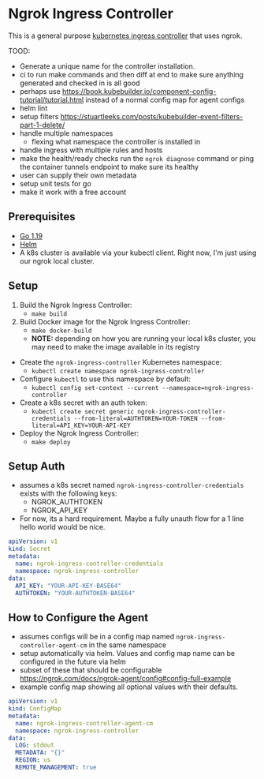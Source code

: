 # Ngrok Ingress Controller

This is a general purpose [kubernetes ingress controller](https://kubernetes.io/docs/concepts/services-networking/ingress-controllers/) that uses ngrok.


TOOD:
* Generate a unique name for the controller installation.
* ci to run make commands and then diff at end to make sure anything generated and checked in is all good
* perhaps use https://book.kubebuilder.io/component-config-tutorial/tutorial.html instead of a normal config map for agent configs
* helm lint
* setup filters https://stuartleeks.com/posts/kubebuilder-event-filters-part-1-delete/
* handle multiple namespaces
  * flexing what namespace the controller is installed in
* handle ingress with multiple rules and hosts
* make the health/ready checks run the `ngrok diagnose` command or ping the container tunnels endpoint to make sure its healthy
* user can supply their own metadata
* setup unit tests for go
* make it work with a free account

## Prerequisites

* [Go 1.19](https://go.dev/dl/)
* [Helm](https://helm.sh/docs/intro/install/)
* A k8s cluster is available via your kubectl client. Right now, I'm just using our ngrok local cluster.

## Setup

1. Build the Ngrok Ingress Controller:
    * `make build`
2. Build Docker image for the Ngrok Ingress Controller:
    * `make docker-build`
    * **NOTE:** depending on how you are running your local k8s cluster, you may need to make the image available in its registry
* Create the `ngrok-ingress-controller` Kubernetes namespace:
    * `kubectl create namespace ngrok-ingress-controller`
* Configure `kubectl` to use this namespace by default:
    * `kubectl config set-context --current --namespace=ngrok-ingress-controller`
* Create a k8s secret with an auth token:
    * `kubectl create secret generic ngrok-ingress-controller-credentials --from-literal=AUTHTOKEN=YOUR-TOKEN --from-literal=API_KEY=YOUR-API-KEY`
* Deploy the Ngrok Ingress Controller:
    * `make deploy`

## Setup Auth

* assumes a k8s secret named `ngrok-ingress-controller-credentials` exists with the following keys:
  * NGROK_AUTHTOKEN
  * NGROK_API_KEY
* For now, its a hard requirement. Maybe a fully unauth flow for a 1 line hello world would be nice.

```yaml
apiVersion: v1
kind: Secret
metadata:
  name: ngrok-ingress-controller-credentials
  namespace: ngrok-ingress-controller
data:
  API_KEY: "YOUR-API-KEY-BASE64"
  AUTHTOKEN: "YOUR-AUTHTOKEN-BASE64"
```

## How to Configure the Agent

* assumes configs will be in a config map named `ngrok-ingress-controller-agent-cm` in the same namespace
* setup automatically via helm. Values and config map name can be configured in the future via helm
* subset of these that should be configurable https://ngrok.com/docs/ngrok-agent/config#config-full-example
* example config map showing all optional values with their defaults.

```yaml
apiVersion: v1
kind: ConfigMap
metadata:
  name: ngrok-ingress-controller-agent-cm
  namespace: ngrok-ingress-controller
data:
  LOG: stdout
  METADATA: "{}"
  REGION: us
  REMOTE_MANAGEMENT: true
```
